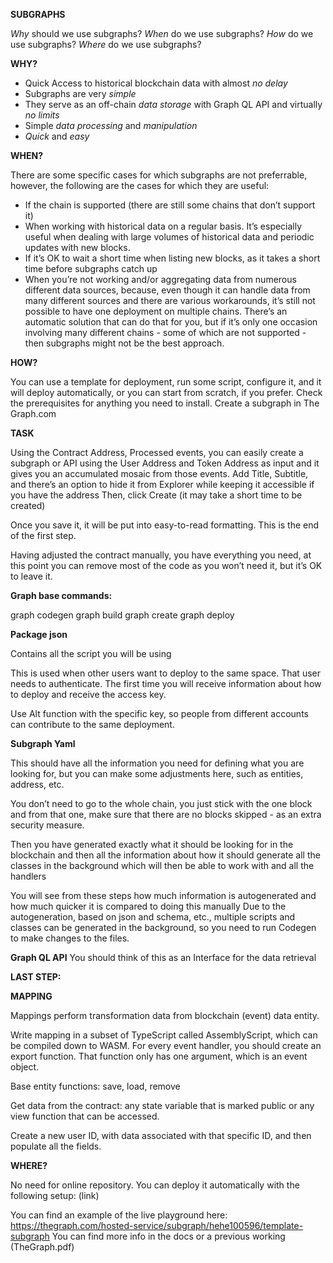 **SUBGRAPHS**

*Why* should we use subgraphs?
*When* do we use subgraphs?
*How* do we use subgraphs?
*Where* do we use subgraphs?


**WHY?**

- Quick Access to historical blockchain data with almost *no delay*
- Subgraphs are very *simple*
- They serve as an off-chain *data storage* with Graph QL API and virtually *no limits* 
- Simple *data processing* and *manipulation*
- *Quick* and *easy*

**WHEN?**

There are some specific cases for which subgraphs are not preferrable, however, the following are the cases for which they are useful:

- If the chain is supported (there are still some chains that don’t support it)
- When working with historical data on a regular basis. It’s especially useful when dealing with large volumes of historical data and periodic updates with new blocks.
- If it’s OK to wait a short time when listing new blocks, as it takes a short time before subgraphs catch up
- When you’re not working and/or aggregating data from numerous different data sources, because, even though it can handle data from many different sources and there are various workarounds, it’s still not possible to have one deployment on multiple chains. There’s an automatic solution that can do that for you, but if it’s only one occasion involving many different chains - some of which are not supported - then subgraphs might not be the best approach. 

**HOW?**

You can use a template for deployment, run some script, configure it, and it will deploy automatically, or you can start from scratch, if you prefer.
Check the prerequisites for anything you need to install.
Create a subgraph in The Graph.com

**TASK**

Using the Contract Address, Processed events, you can easily create a subgraph or API using the User Address and Token Address as input and it gives you an accumulated mosaic from those events.
Add Title, Subtitle, and there’s an option to hide it from Explorer while keeping it accessible if you have the address
Then, click Create (it may take a short time to be created)

Once you save it, it will be put into easy-to-read formatting. This is the end of the first step.

Having adjusted the contract manually, you have everything you need, at this point you can remove most of the code as you won’t need it, but it’s OK to leave it.

**Graph base commands:**

graph codegen
graph build
graph create <subgraph-name>
graph deploy <subgraph-name>


**Package json**
  
Contains all the script you will be using 

This is used when other users want to deploy to the same space. That user needs to authenticate. The first time you will receive information about how to deploy and receive the access key.
  
Use Alt function with the specific key, so people from different accounts can contribute to the same deployment.

**Subgraph Yaml**

This should have all the information you need for defining what you are looking for, but you can make some adjustments here, such as entities, address, etc.

You don’t need to go to the whole chain, you just stick with the one block and from that one, make sure that there are no blocks skipped - as an extra security measure.
  
Then you have generated exactly what it should be looking for in the blockchain and then all the information about how it should generate all the classes in the background which will then be able to work with and all the handlers

You will see from these steps how much information is autogenerated and how much quicker it is compared to doing this manually
Due to the autogeneration, based on json and schema, etc., multiple scripts and classes can be generated in the background, so you need to run Codegen to make changes to the files.

**Graph QL API**
You should think of this as an Interface for the data retrieval

**LAST STEP:**

**MAPPING**

Mappings perform transformation data from blockchain (event) data entity.

Write mapping in a subset of TypeScript called AssemblyScript, which can be compiled down to WASM. For every event handler, you should create an export function. That function only has one argument, which is an event object.
  
Base entity functions: save, load, remove
  
Get data from the contract: any state variable that is marked public or any view function that can be accessed.

Create a new user ID, with data associated with that specific ID, and then populate all the fields.

**WHERE?**

No need for online repository. You can deploy it automatically with the following setup:
(link)

You can find an example of the live playground here:
https://thegraph.com/hosted-service/subgraph/hehe100596/template-subgraph
You can find more info in the docs or a previous working (TheGraph.pdf)
